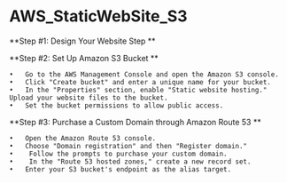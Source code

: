 # AWS_StaticWebSite_S3

**Step #1: Design Your Website Step **

**Step #2: Set Up Amazon S3 Bucket **

    •	Go to the AWS Management Console and open the Amazon S3 console.
    •	Click "Create bucket" and enter a unique name for your bucket. 
    •	In the "Properties" section, enable "Static website hosting." Upload your website files to the bucket.  
    •	Set the bucket permissions to allow public access. 

**Step #3: Purchase a Custom Domain through Amazon Route 53 **

    •	Open the Amazon Route 53 console. 
    •	Choose "Domain registration" and then "Register domain." 
    •	 Follow the prompts to purchase your custom domain. 
    •	 In the "Route 53 hosted zones," create a new record set. 
    •	Enter your S3 bucket's endpoint as the alias target.

